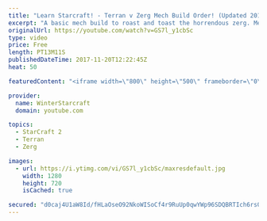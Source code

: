 ```yaml
---
title: "Learn Starcraft! - Terran v Zerg Mech Build Order! (Updated 2018)"
excerpt: "A basic mech build to roast and toast the horrendous zerg. Meant for lower level players looking for some direction! -- Watch live at https://www.twitch.tv/wintergaming"
originalUrl: https://youtube.com/watch?v=GS7l_y1cbSc
type: video
price: Free
length: PT13M11S
publishedDateTime: 2017-11-20T12:22:45Z
heat: 50

featuredContent: "<iframe width=\"800\" height=\"500\" frameborder=\"0\" src=\"https://www.youtube.com/embed/GS7l_y1cbSc\" allow=\"accelerometer; autoplay; encrypted-media; gyroscope; picture-in-picture\" allowfullscreen></iframe>"

provider:
  name: WinterStarcraft
  domain: youtube.com

topics:
  - StarCraft 2
  - Terran
  - Zerg

images:
  - url: https://i.ytimg.com/vi/GS7l_y1cbSc/maxresdefault.jpg
    width: 1280
    height: 720
    isCached: true

secured: "d0caj4U1aW8Id/fHLaOseO92NkoWISoCf4r9RuUp0qwYWp96SDQBRTIch6rs03Jn6fGXPcjfhk8tAJoVWXMPKXY5PEdTGgK5GCnrN4csJM577a2mwZ2N5fas6ruKt6lMEEcmRWSkGA2qriA23SEak7YfvmBi/InFlSE1Xb12m4Hu6iO0Ai4hOpwxfBV7TRDWxmpQdMbRLfVFAY5/05aXY9oJJw6nRDTEoPTMV/nlVo0y9LFeMU1B0AlOyQzc77uZRtrtWNs1Kx8vMG/9fp+sb3Ga+FC3MYDO4HieJeZ+rT3Q0vLOOuv/U0OI05QBauRpsNy3cE/AEAVbD6jZL4hVwUskiDNOxo5BV9m1UlFu8NBwv9BTDmCkGw+WQHfykR50mzYUUMPBhR/Xqx731GVjFs3fq3kozdw6FQFlPrJ5FXM=;3BExEzPkelHVJuOjn8zfTA=="
---
```


